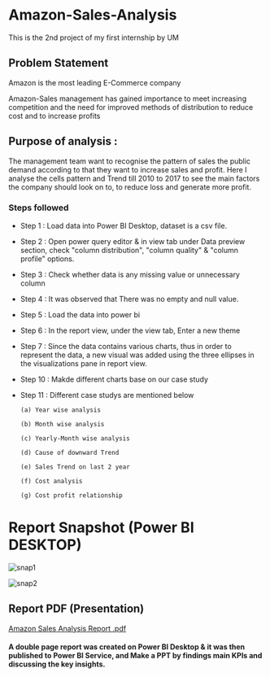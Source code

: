 # Amazon-Sales-Analysis

This is the 2nd project of my first internship by UM

## Problem Statement

Amazon is the most leading E-Commerce company


Amazon-Sales management has gained importance to meet increasing competition and the need for improved methods of distribution to reduce cost and to increase profits

## Purpose of analysis :

The management team want to recognise the pattern of sales the public demand according to that they want to increase sales and profit. Here I analyse the cells pattern and Trend till 2010 to 2017 to see the main factors the company should look on to, to reduce loss and generate more profit.


### Steps followed 

- Step 1 : Load data into Power BI Desktop, dataset is a csv file.
- Step 2 : Open power query editor & in view tab under Data preview section, check "column distribution", "column quality" & "column profile" options.
- Step 3 : Check whether data is any missing value or unnecessary column
- Step 4 : It was observed that There was no empty and null value.
- Step 5 : Load the data into power bi
- Step 6 : In the report view, under the view tab, Enter a new theme
- Step 7 : Since the data contains various charts, thus in order to represent the data, a new visual was added using the three ellipses in the visualizations pane in report view. 
- Step 10 : Makde different charts base on our case study
- Step 11 : Different case studys are mentioned below

      (a) Year wise analysis

      (b) Month wise analysis
  
      (c) Yearly-Month wise analysis
  
      (d) Cause of downward Trend
  
      (e) Sales Trend on last 2 year

      (f) Cost analysis

      (g) Cost profit relationship
  


 # Report Snapshot (Power BI DESKTOP)

 
![snap1](https://github.com/ArnabGH2/Amazon-Sales-Analysis/assets/166140384/bf47b711-d387-4951-bbbf-783add64e19d)

![snap2](https://github.com/ArnabGH2/Amazon-Sales-Analysis/assets/166140384/3ec89c94-5386-4654-85fa-84b147541e81)

 ## Report PDF (Presentation)
 
[Amazon Sales Analysis Report .pdf](https://github.com/ArnabGH2/Amazon-Sales-Analysis/files/14892537/Amazon.Sales.Analysis.Report.pdf)


 #### A double page report was created on Power BI Desktop & it was then published to Power BI Service, and Make a PPT by findings main KPIs and discussing the  key insights.
